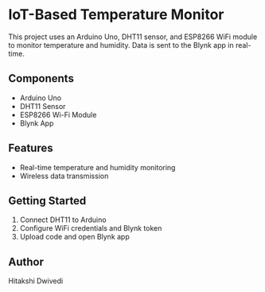 # IoT-Based Temperature Monitor

This project uses an Arduino Uno, DHT11 sensor, and ESP8266 WiFi module to monitor temperature and humidity. Data is sent to the Blynk app in real-time.

## Components
- Arduino Uno
- DHT11 Sensor
- ESP8266 Wi-Fi Module
- Blynk App

## Features
- Real-time temperature and humidity monitoring
- Wireless data transmission

## Getting Started
1. Connect DHT11 to Arduino
2. Configure WiFi credentials and Blynk token
3. Upload code and open Blynk app

## Author
Hitakshi Dwivedi

